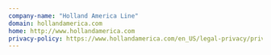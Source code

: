```yaml
---
company-name: "Holland America Line"
domain: hollandamerica.com
home: http://www.hollandamerica.com
privacy-policy: https://www.hollandamerica.com/en_US/legal-privacy/privacy-policy.html
---
```




